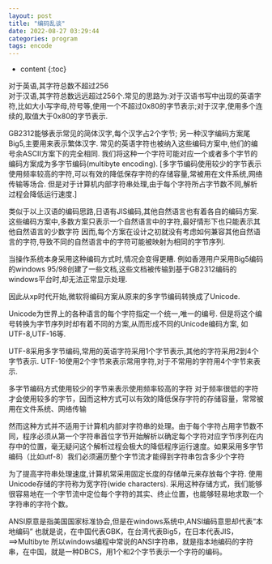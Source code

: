 ```yaml
---
layout: post
title: "编码乱谈"
date: 2022-08-27 03:29:44
categories: program
tags: encode
---
```


* content
{:toc}

对于英语,其字符总数不超过256	
对于汉语,其字符总数远远超过256个.常见的思路为:对于汉语书写中出现的英语字符,比如大小写字母,符号等,使用一个不超过0x80的字节表示;对于汉字,使用多个连续的,取值大于0x80的字节表示.

GB2312能够表示常见的简体汉字,每个汉字占2个字节;
另一种汉字编码方案尾Big5,主要用来表示繁体汉字.
常见的英语字符也被纳入这些编码方案中,他们的编号余ASCII方案下的完全相同.
我们将这种一个字符可能对应一个或者多个字节的编码方案成为多字节编码(multibyte encoding).
[多字节编码使用较少的字节表示使用频率较高的字符,可以有效的降低保存字符的存储容量,常被用在文件系统,网络传输等场合.
但是对于计算机内部字符串处理,由于每个字符所占字节数不同,解析过程会降低运行速度.]

类似于以上汉语的编码思路,日语有JIS编码,其他自然语言也有着各自的编码方案.这些编码方案中,多数方案只表示一个自然语言中的字符,最好情形下也只能表示其他自然语言的少数字符
因而,每个方案在设计之初就没有考虑如何兼容其他自然语言的字符,导致不同的自然语言中的字符可能被映射为相同的字节序列.

当操作系统本身采用这种编码方式时,情况会变得更糟.
例如香港用户采用Big5编码的windows 95/98创建了一些文档,这些文档被传输到基于GB2312编码的windows平台时,却无法正常显示处理.


因此从xp时代开始,微软将编码方案从原来的多字节编码转换成了Unicode.


Unicode为世界上的各种语言的每个字符指定一个统一,唯一的编号.
但是将这个编号转换为字节序列时却有着不同的方案,从而形成不同的Unicode编码方案,
如UTF-8,UTF-16等.

UTF-8采用多字节编码,常用的英语字符采用1个字节表示,其他的字符采用2到4个字节表示.
UTF-16使用2个字节来表示常用字符,对于不常用的字符用4个字节来表示.

多字节编码方式使用较少的字节来表示使用频率较高的字符
对于频率很低的字符才会使用较多的字节，因而这种方式可以有效的降低保存字符的存储容量，常常被用在文件系统、网络传输

然而这种方式并不适用于计算机内部对字符串的处理。由于每个字符占用字节数不同，程序必须从第一个字符串首位字节开始解析以确定每个字符对应字节序列在内存中的位置，毫无疑问这个解析过程会极大的降低程序运行速度。如果采用多字节编码（比如utf-8）我们必须遍历整个字节流才能得到字符串包含多少个字符


为了提高字符串处理速度,计算机常采用固定长度的存储单元来存放每个字符.
使用Unicode存储的字符称为宽字符(wide characters).
采用这种存储方式，我们能够很容易地在一个字节流中定位每个字符的其实、终止位置，也能够轻易地求取一个字符串的字符个数。

ANSI原意是指美国国家标准协会,但是在windows系统中,ANSI编码意思却代表“本地编码”
也就是说，在中国代表GBK，在台湾代表Big5，在日本代表JIS，==>Multibyte
所以windows编程中常说的ANSI字符串，就是指本地编码的字符串，在中国，就是一种DBCS，用1个和2个字节表示一个字符的编码。
